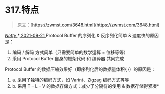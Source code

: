 <!--yml
category: 未分类
date: 0001-01-01 00:00:00
-->

# 317.特点

> 原文：[https://zwmst.com/3648.html](https://zwmst.com/3648.html)

   [ *Netty* ](https://zwmst.com/netty)*[ <time datetime="2021-09-22T00:11:53+08:00"> 2021-09-21 </time> ](https://zwmst.com/3648.html)  Protocol Buffer 的序列化 & 反序列化简单 & 速度快的原因是：

1.  编码 / 解码 方式简单（只需要简单的数学运算 = 位移等等）
2.  采用 Protocol Buffer 自身的框架代码 和 编译器 共同完成

Protocol Buffer 的数据压缩效果好（即序列化后的数据量体积小）的原因是：

1.  a. 采用了独特的编码方式，如 Varint、Zigzag 编码方式等等
2.  b. 采用 T – L – V 的数据存储方式：减少了分隔符的使用 & 数据存储得紧凑*